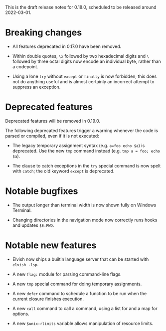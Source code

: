 This is the draft release notes for 0.18.0, scheduled to be released around
2022-03-01.

# Breaking changes

-   All features deprecated in 0.17.0 have been removed.

-   Within double quotes, `\x` followed by two hexadecimal digits and `\`
    followed by three octal digits now encode an individual byte, rather than a
    codepoint.

-   Using a lone `try` without `except` or `finally` is now forbidden; this does
    not do anything useful and is almost certainly an incorrect attempt to
    suppress an exception.

# Deprecated features

Deprecated features will be removed in 0.19.0.

The following deprecated features trigger a warning whenever the code is parsed
or compiled, even if it is not executed:

-   The legacy temporary assignment syntax (e.g. `a=foo echo $a`) is deprecated.
    Use the new `tmp` command instead (e.g. `tmp a = foo; echo $a`).

-   The clause to catch exceptions in the `try` special command is now spelt
    with `catch`; the old keyword `except` is deprecated.

# Notable bugfixes

-   The output longer than terminal width is now shown fully on Windows
    Terminal.

-   Changing directories in the navigation mode now correctly runs hooks and
    updates `$E:PWD`.

# Notable new features

-   Elvish now ships a builtin language server that can be started with
    `elvish -lsp`.

-   A new `flag:` module for parsing command-line flags.

-   A new `tmp` special command for doing temporary assignments.

-   A new `defer` command to schedule a function to be run when the current
    closure finishes execution.

-   A new `call` command to call a command, using a list for and a map for
    options.

-   A new `$unix:rlimits` variable allows manipulation of resource limits.
